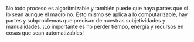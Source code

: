 No todo proceso es algoritmizable y también puede que haya partes que sí lo sean aunque el macro no. Esto mismo se aplica a lo computarizable, hay partes y subproblemas que precisan de nuestras subjetividades y manualidades. ¡Lo importante es no perder tiempo, energía y recursos en cosas que sean automatizables!